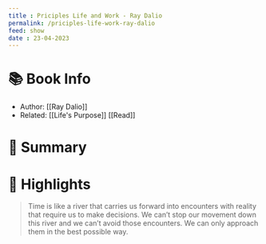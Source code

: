 ```yaml
---
title : Priciples Life and Work - Ray Dalio
permalink: /priciples-life-work-ray-dalio
feed: show
date : 23-04-2023
---
```


# 📚 Book Info
- Author: [[Ray Dalio]]
- Related: [[Life's Purpose]] [[Read]]

# 💬 Summary

# 📒 Highlights

> Time is like a river that carries us forward into encounters with reality that require us to make decisions. We can’t stop our movement down this river and we can’t avoid those encounters. We can only approach them in the best possible way.


